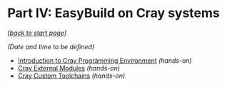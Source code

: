 # Part IV: EasyBuild on Cray systems

*[[back to start page]](index.md)*

*(Date and time to be defined)*

* [Introduction to Cray Programming Environment](cray/introduction.md) *(hands-on)*
* [Cray External Modules](cray/external_modules.md) *(hands-on)*
* [Cray Custom Toolchains](cray/custom_toolchains.md) *(hands-on)*
